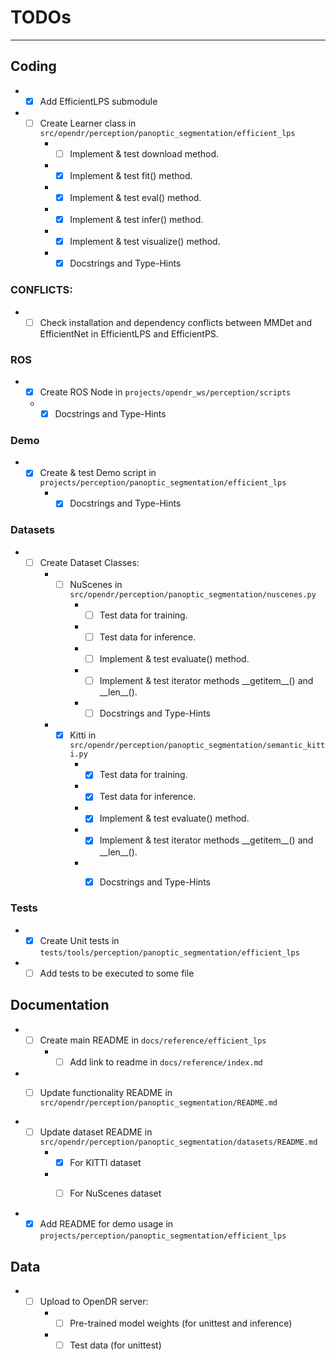 # TODOs
___
## Coding
- -[X] Add EfficientLPS submodule
- -[ ] Create Learner class in `src/opendr/perception/panoptic_segmentation/efficient_lps`
    - -[ ] Implement & test download method.
    - -[X] Implement & test fit() method.
    - -[X] Implement & test eval() method.
    - -[X] Implement & test infer() method.
    - -[X] Implement & test visualize() method.
    - -[X] Docstrings and Type-Hints
    
### CONFLICTS:
- -[ ] Check installation and dependency conflicts between MMDet and EfficientNet in EfficientLPS and EfficientPS.
### ROS
- -[X] Create ROS Node in `projects/opendr_ws/perception/scripts`
   - -[X] Docstrings and Type-Hints

### Demo 
- -[X] Create & test Demo script in `projects/perception/panoptic_segmentation/efficient_lps`
    - -[X] Docstrings and Type-Hints
    
### Datasets
- -[ ] Create Dataset Classes:
    - -[ ] NuScenes in `src/opendr/perception/panoptic_segmentation/nuscenes.py`
        - -[ ] Test data for training.
        - -[ ] Test data for inference.
        - -[ ] Implement & test evaluate() method.
        - -[ ] Implement & test iterator methods \_\_getitem\_\_() and \_\_len\_\_().
        - -[ ] Docstrings and Type-Hints
        
    - -[X] Kitti in `src/opendr/perception/panoptic_segmentation/semantic_kitti.py`
        - -[X] Test data for training.
        - -[X] Test data for inference.
        - -[X] Implement & test evaluate() method.
        - -[X] Implement & test iterator methods \_\_getitem\_\_() and \_\_len\_\_().
        - -[X] Docstrings and Type-Hints

    
### Tests
- -[X] Create Unit tests in `tests/tools/perception/panoptic_segmentation/efficient_lps`
- -[ ] Add tests to be executed to some file

## Documentation
- -[ ] Create main README in `docs/reference/efficient_lps`
    - -[ ] Add link to readme in `docs/reference/index.md`
    
- -[ ] Update functionality README in `src/opendr/perception/panoptic_segmentation/README.md`
    

- -[ ] Update dataset README in `src/opendr/perception/panoptic_segmentation/datasets/README.md`
    - -[X] For KITTI dataset
    - -[ ] For NuScenes dataset
    

- -[X] Add README for demo usage in `projects/perception/panoptic_segmentation/efficient_lps`

## Data
- -[ ] Upload to OpenDR server:
    - -[ ] Pre-trained model weights (for unittest and inference)
    - -[ ] Test data (for unittest)